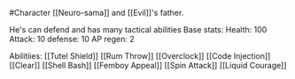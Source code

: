 #Character
[[Neuro-sama]] and [[Evil]]'s father. 

He's can defend and has many tactical abilities
Base stats:
Health: 100
Attack: 10
defense: 10
AP regen: 2

Abilitiies:
[[Tutel Shield]]
[[Rum Throw]]
[[Overclock]]
[[Code Injection]]
[[Clear]]
[[Shell Bash]]
[[Femboy Appeal]]
[[Spin Attack]]
[[Liquid Courage]]


